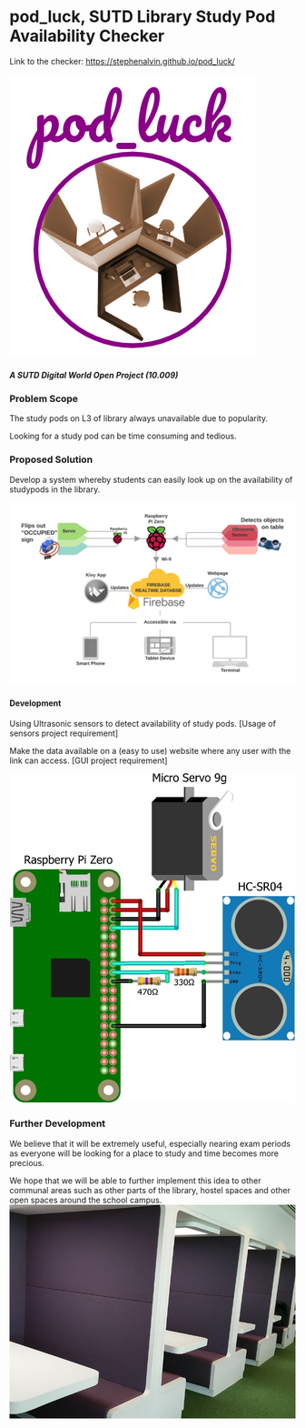 # pod_luck, SUTD Library Study Pod Availability Checker
Link to the checker: https://stephenalvin.github.io/pod_luck/

![alt text](https://github.com/StephenAlvin/pod_luck/blob/master/podluck.PNG)
##### A SUTD Digital World Open Project (10.009)

### Problem Scope
The study pods on L3 of library always unavailable due to popularity.

Looking for a study pod can be time consuming and tedious.

### Proposed Solution
Develop a system whereby students can easily look up on the availability of studypods in the library.

![alt text](https://github.com/StephenAlvin/pod_luck/blob/master/Pod_Luck%20(1).png)

#### Development
Using Ultrasonic sensors to detect availability of study pods. [Usage of sensors project requirement]

Make the data available on a (easy to use) website where any user with the link can access. [GUI project requirement]

![alt text](https://github.com/StephenAlvin/pod_luck/blob/master/Hardware%20%26%20Wiring.jpg)

### Further Development
We believe that it will be extremely useful, especially nearing exam periods as everyone will be looking for a place to study and time becomes more precious.

We hope that we will be able to further implement this idea to other communal areas such as other parts of the library, hostel spaces and other open spaces around the school campus. 
![alt text](https://github.com/StephenAlvin/pod_luck/blob/master/Lib%20Study%20Pod.jpg)
